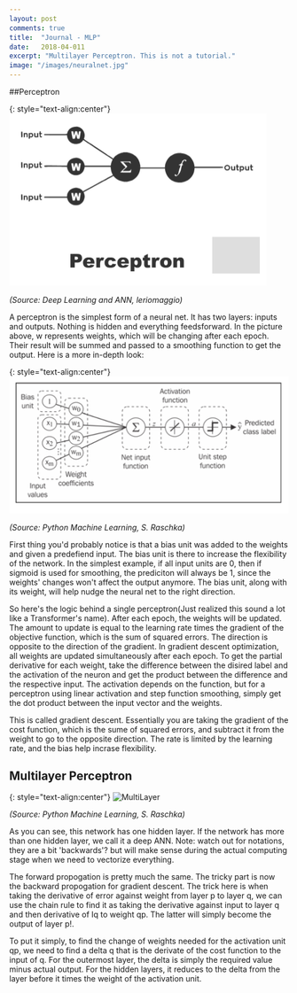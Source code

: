 ```yaml
---
layout: post
comments: true
title:  "Journal - MLP"
date:   2018-04-011
excerpt: "Multilayer Perceptron. This is not a tutorial."
image: "/images/neuralnet.jpg"
---
```


##Perceptron

{: style="text-align:center"}
![Perceptron](/images/4_11/perceptron.png)

*(Source: Deep Learning and ANN, leriomaggio)*

A perceptron is the simplest form of a neural net. It has two layers: inputs and outputs. Nothing is hidden and everything feedsforward. In the picture above, w represents weights, which will be changing after each epoch. Their result will be summed and passed to a smoothing function to get the output. Here is a more in-depth look:

{: style="text-align:center"}
![SingleLayer](/images/4_11/single_layer.png)

*(Source: Python Machine Learning, S. Raschka)*

First thing you'd probably notice is that a bias unit was added to the weights and given a predefiend input. The bias unit is there to increase the flexibility of the network. In the simplest example, if all input units are 0, then if sigmoid is used for smoothing, the prediciton will always be 1, since the weights' changes won't affect the output anymore. The bias unit, along with its weight, will help nudge the neural net to the right direction. 

So here's the logic behind a single perceptron(Just realized this sound a lot like a Transformer's name). After each epoch, the weights will be updated. The amount to update is equal to the learning rate times the gradient of the objective function, which is the sum of squared errors. The direction is opposite to the direction of the gradient. In gradient descent optimization, all weights are updated simultaneously after each epoch. To get the partial derivative for each weight, take the difference between the disired label and the activation of the neuron and get the product between the difference and the respective input. The activation depends on the function, but for a perceptron using linear activation and step function smoothing, simply get the dot product between the input vector and the weights.

This is called gradient descent. Essentially you are taking the gradient of the cost function, which is the sume of squared errors, and subtract it from the weight to go to the opposite direction. The rate is limited by the learning rate, and the bias help incrase flexibility.

## Multilayer Perceptron


{: style="text-align:center"}
![MultiLayer](/images/4_11/multi_layer.png)

*(Source: Python Machine Learning, S. Raschka)*

As you can see, this network has one hidden layer. If the network has more than one hidden layer, we call it a deep ANN. Note: watch out for notations, they are a bit 'backwards'? but will make sense during the actual computing stage when we need to vectorize everything.

The forward propogation is pretty much the same. The tricky part is now the backward propogation for gradient descent. The trick here is when taking the derivative of error against weight from layer p to layer q, we can use the chain rule to find it as taking the derivative against input to layer q and then derivative of Iq to weight qp. The latter will simply become the output of layer p!. 

To put it simply, to find the change of weights needed for the activation unit qp, we need to find a delta q that is the derivate of the cost function to the input of q. For the outermost layer, the delta is simply the required value minus actual output. For the hidden layers, it reduces to the delta from the layer before it times the weight of the activation unit. 